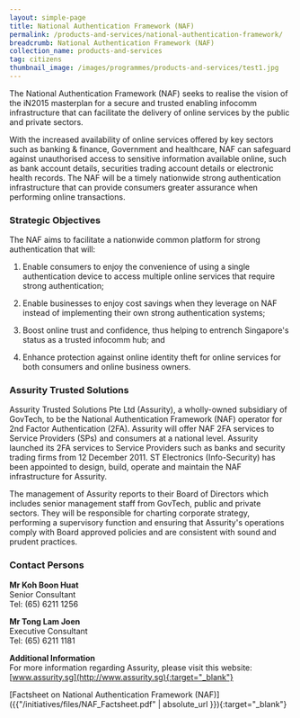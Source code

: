 ```yaml
---
layout: simple-page
title: National Authentication Framework (NAF)
permalink: /products-and-services/national-authentication-framework/
breadcrumb: National Authentication Framework (NAF)
collection_name: products-and-services
tag: citizens
thumbnail_image: /images/programmes/products-and-services/test1.jpg
---
```


The National Authentication Framework (NAF) seeks to realise the vision of the iN2015 masterplan for a secure and trusted enabling infocomm infrastructure that can facilitate the delivery of online services by the public and private sectors.

With the increased availability of online services offered by key sectors such as banking & finance, Government and healthcare, NAF can safeguard against unauthorised access to sensitive information available online, such as bank account details, securities trading account details or electronic health records. The NAF will be a timely nationwide strong authentication infrastructure that can provide consumers greater assurance when performing online transactions.

### **Strategic Objectives**

The NAF aims to facilitate a nationwide common platform for strong authentication that will:

1. Enable consumers to enjoy the convenience of using a single authentication device to access multiple online services that require strong authentication;

2. Enable businesses to enjoy cost savings when they leverage on NAF instead of implementing their own strong authentication systems;

3. Boost online trust and confidence, thus helping to entrench Singapore's status as a trusted infocomm hub; and

4. Enhance protection against online identity theft for online services for both consumers and online business owners.

### **Assurity Trusted Solutions**

Assurity Trusted Solutions Pte Ltd (Assurity), a wholly-owned subsidiary of GovTech, to be the National Authentication Framework (NAF) operator for 2nd Factor Authentication (2FA). Assurity will offer NAF 2FA services to Service Providers (SPs) and consumers at a national level. Assurity launched its 2FA services to Service Providers such as banks and security trading firms from 12 December 2011. ST Electronics (Info-Security) has been appointed to design, build, operate and maintain the NAF infrastructure for Assurity.

The management of Assurity reports to their Board of Directors which includes senior management staff from GovTech, public and private sectors. They will be responsible for charting corporate strategy, performing a supervisory function and ensuring that Assurity's operations comply with Board approved policies and are consistent with sound and prudent practices.

### **Contact Persons**

**Mr Koh Boon Huat**
<br>Senior Consultant
<br>Tel: (65) 6211 1256

**Mr Tong Lam Joen**
<br>Executive Consultant
<br>Tel: (65) 6211 1181

**Additional Information**
<br>For more information regarding Assurity, please visit this website: [www.assurity.sg](http://www.assurity.sg){:target="_blank"}

[Factsheet on National Authentication Framework (NAF)]({{"/initiatives/files/NAF_Factsheet.pdf" | absolute_url }}){:target="_blank"}
